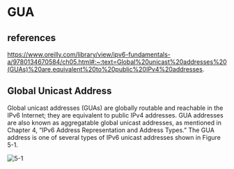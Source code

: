 # GUA

## references

<https://www.oreilly.com/library/view/ipv6-fundamentals-a/9780134670584/ch05.html#:~:text=Global%20unicast%20addresses%20(GUAs)%20are,equivalent%20to%20public%20IPv4%20addresses>.

## Global Unicast Address

Global unicast addresses (GUAs) are globally routable and reachable in the IPv6 Internet; they are equivalent to public IPv4 addresses. GUA addresses are also known as aggregatable global unicast addresses, as mentioned in Chapter 4, “IPv6 Address Representation and Address Types.” The GUA address is one of several types of IPv6 unicast addresses shown in Figure 5-1.

![5-1](https://www.oreilly.com/api/v2/epubs/9780134670584/files/graphics/05fig01.jpg)
